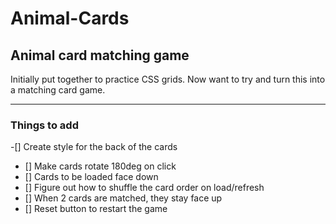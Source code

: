 # Animal-Cards

## Animal card matching game

Initially put together to practice CSS grids.  Now want to try and turn this into a matching card game.

---

### Things to add

-[] Create style for the back of the cards
- [] Make cards rotate 180deg on click
- [] Cards to be loaded face down
- [] Figure out how to shuffle the card order on load/refresh
- [] When 2 cards are matched, they stay face up
- [] Reset button to restart the game
